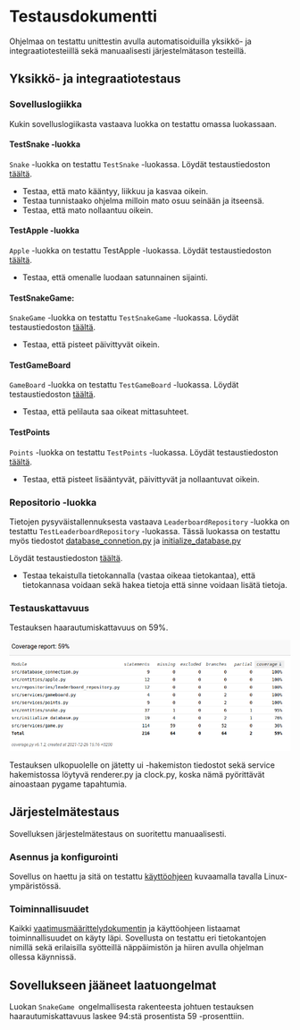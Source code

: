 
# Testausdokumentti

Ohjelmaa on testattu unittestin avulla automatisoiduilla yksikkö- ja integraatiotesteiillä sekä manuaalisesti järjestelmätason testeillä.

## Yksikkö- ja integraatiotestaus

### Sovelluslogiikka

Kukin sovelluslogiikasta vastaava luokka on testattu omassa luokassaan. 

#### TestSnake -luokka

`Snake` -luokka on testattu `TestSnake` -luokassa. 
Löydät testaustiedoston [täältä](https://github.com/riikkayoki/ot-harjoitustyo/blob/master/harjoitustyo/src/tests/entities/snake_test.py).

- Testaa, että mato kääntyy, liikkuu ja kasvaa oikein. 
- Testaa tunnistaako ohjelma milloin mato osuu seinään ja itseensä. 
- Testaa, että mato nollaantuu oikein.


#### TestApple -luokka

`Apple` -luokka on testattu TestApple -luokassa. 
Löydät testaustiedoston [täältä](https://github.com/riikkayoki/ot-harjoitustyo/blob/master/harjoitustyo/src/tests/entities/apple_test.py).

- Testaa, että omenalle luodaan satunnainen sijainti. 


#### TestSnakeGame:

`SnakeGame` -luokka on testattu `TestSnakeGame` -luokassa. 
Löydät testaustiedoston [täältä](https://github.com/riikkayoki/ot-harjoitustyo/blob/master/harjoitustyo/src/tests/services/game_test.py).

- Testaa, että pisteet päivittyvät oikein.

#### TestGameBoard 

`GameBoard` -luokka on testattu `TestGameBoard` -luokassa. 
Löydät testaustiedoston [täältä](https://github.com/riikkayoki/ot-harjoitustyo/blob/master/harjoitustyo/src/tests/services/gameboard_test.py).

- Testaa, että pelilauta saa oikeat mittasuhteet.

#### TestPoints

`Points` -luokka on testattu `TestPoints` -luokassa. 
Löydät testaustiedoston [täältä](https://github.com/riikkayoki/ot-harjoitustyo/blob/master/harjoitustyo/src/tests/services/points_test.py).

- Testaa, että pisteet lisääntyvät, päivittyvät ja nollaantuvat oikein. 

### Repositorio -luokka

Tietojen pysyväistallennuksesta vastaava `LeaderboardRepository` -luokka on testattu `TestLeaderboardRepository` -luokassa. 
Tässä luokassa on testattu myös tiedostot 
[database_connetion.py](https://github.com/riikkayoki/ot-harjoitustyo/blob/master/harjoitustyo/src/database_connection.py) 
ja [initialize_database.py](https://github.com/riikkayoki/ot-harjoitustyo/blob/master/harjoitustyo/src/initialize_database.py)


Löydät testaustiedoston [täältä](https://github.com/riikkayoki/ot-harjoitustyo/blob/master/harjoitustyo/src/tests/repositories/leaderboard_repository_test.py).

- Testaa tekaistulla tietokannalla (vastaa oikeaa tietokantaa), 
että tietokannasa voidaan sekä hakea tietoja että sinne voidaan lisätä tietoja.


### Testauskattavuus

Testauksen haarautumiskattavuus on 59%.

![coverage report](./pictures/coverage_report.png)

Testauksen ulkopuolelle on jätetty ui -hakemiston tiedostot sekä service hakemistossa löytyvä renderer.py ja clock.py, 
koska nämä pyörittävät ainoastaan pygame tapahtumia. 


## Järjestelmätestaus

Sovelluksen järjestelmätestaus on suoritettu manuaalisesti.

### Asennus ja konfigurointi

Sovellus on haettu ja sitä on testattu [käyttöohjeen](https://github.com/riikkayoki/ot-harjoitustyo/blob/master/dokumentaatio/kayttoohje.md) kuvaamalla tavalla Linux-ympäristössä.


### Toiminnallisuudet

Kaikki [vaatimusmäärittelydokumentin](https://github.com/riikkayoki/ot-harjoitustyo/blob/master/dokumentaatio/vaativuusmaarittely.md) ja käyttöohjeen listaamat toiminnallisuudet on käyty läpi. 
Sovellusta on testattu eri tietokantojen nimillä sekä erilaisilla syötteillä näppäimistön ja hiiren avulla ohjelman ollessa käynnissä.


## Sovellukseen jääneet laatuongelmat

Luokan `SnakeGame `ongelmallisesta rakenteesta johtuen testauksen haarautumiskattavuus laskee 94:stä prosentista 59 -prosenttiin.





